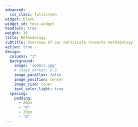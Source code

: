 ```yaml
---
advanced:
  css_class: fullscreen
widget: blank
widget_id: test-widget
headless: true
weight: 30
title: Methodology
subtitle: Overview of our multiscale researhc methodology
active: true
design:
  columns: "1"
  background:
    image: 'coders.jpg'
    # image_darken: 0.3
    image_parallax: false
    image_position: center
    image_size: cover
    text_color_light: true
  spacing:
    padding:
      - 20px
      - "0"
      - 20px
      - "0"
---
```

